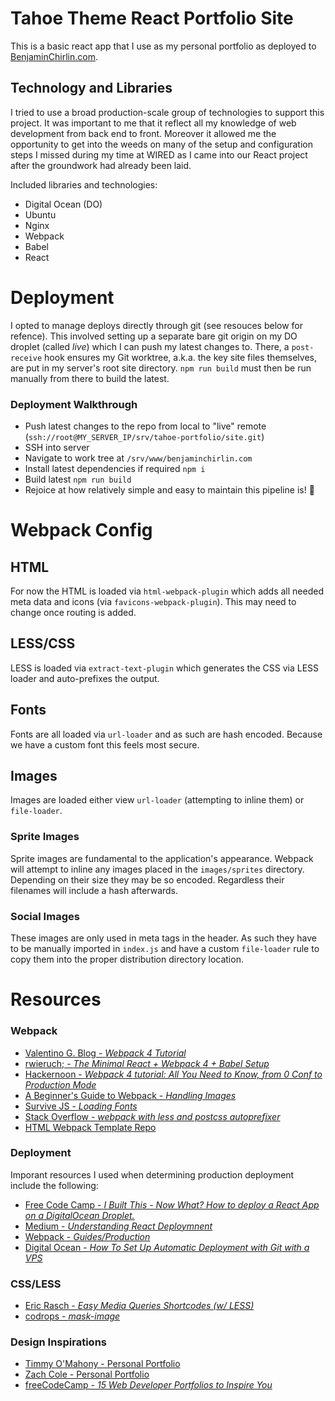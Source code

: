 # Tahoe Theme React Portfolio Site

This is a basic react app that I use as my personal portfolio as deployed to [BenjaminChirlin.com](http://www.benjaminchirlin.com).

## Technology and Libraries

I tried to use a broad production-scale group of technologies to support this project. It was important to me that it reflect all my knowledge of web development from back end to front. Moreover it allowed me the opportunity to get into the weeds on many of the setup and configuration steps I missed during my time at WIRED as I came into our React project after the groundwork had already been laid.

Included libraries and technologies:

- Digital Ocean (DO)
- Ubuntu
- Nginx
- Webpack
- Babel
- React

# Deployment

I opted to manage deploys directly through git (see resouces below for refence). This involved setting up a separate bare git origin on my DO droplet (called *live*) which I can push my latest changes to. There, a `post-receive` hook ensures my Git worktree, a.k.a. the key site files themselves, are put in my server's root site directory. `npm run build` must then be run manually from there to build the latest.

### Deployment Walkthrough

- Push latest changes to the repo from local to "live" remote (`ssh://root@MY_SERVER_IP/srv/tahoe-portfolio/site.git`)
- SSH into server
- Navigate to work tree at `/srv/www/benjaminchirlin.com`
- Install latest dependencies if required `npm i`
- Build latest `npm run build`
- Rejoice at how relatively simple and easy to maintain this pipeline is! :tada:

# Webpack Config

## HTML

For now the HTML is loaded via `html-webpack-plugin` which adds all needed meta data and icons (via `favicons-webpack-plugin`). This may need to change once routing is added.

## LESS/CSS

LESS is loaded via `extract-text-plugin` which generates the CSS via LESS loader and auto-prefixes the output.

## Fonts

Fonts are all loaded via `url-loader` and as such are hash encoded. Because we have a custom font this feels most secure.

## Images

Images are loaded either view `url-loader` (attempting to inline them) or `file-loader`.

### Sprite Images

Sprite images are fundamental to the application's appearance. Webpack will attempt to inline any images placed in the `images/sprites` directory. Depending on their size they may be so encoded. Regardless their filenames will include a hash afterwards.

### Social Images

These images are only used in meta tags in the header. As such they have to be manually imported in `index.js` and have a custom `file-loader` rule to copy them into the proper distribution directory location.

# Resources

### Webpack

- [Valentino G. Blog - *Webpack 4 Tutorial*](https://www.valentinog.com/blog/webpack-4-tutorial/#webpack_4_setting_up_webpack_4_with_React)
- [rwieruch; - *The Minimal React + Webpack 4 + Babel Setup*](https://www.robinwieruch.de/minimal-react-webpack-babel-setup/)
- [Hackernoon - *Webpack 4 tutorial: All You Need to Know, from 0 Conf to Production Mode*](https://hackernoon.com/webpack-4-tutorial-all-you-need-to-know-from-0-conf-to-production-mode-d32759d0dc2d)
- [A Beginner's Guide to Webpack - *Handling Images*](https://medium.com/a-beginners-guide-for-webpack-2/handling-images-e1a2a2c28f8d)
- [Survive JS - *Loading Fonts*](https://survivejs.com/webpack/loading/fonts/)
- [Stack Overflow - *webpack with less and postcss autoprefixer*](https://stackoverflow.com/questions/47846209/webpack-with-less-and-postcss-autoprefixer)
- [HTML Webpack Template Repo](https://github.com/jaketrent/html-webpack-template)

### Deployment

Imporant resources I used when determining production deployment include the following:

- [Free Code Camp - *I Built This - Now What? How to deploy a React App on a DigitalOcean Droplet.*](https://medium.freecodecamp.org/i-built-this-now-what-how-to-deploy-a-react-app-on-a-digitalocean-droplet-662de0fe3f48)
- [Medium - *Understanding React Deploymnent*](https://medium.com/@baphemot/understanding-react-deployment-5a717d4378fd)
- [Webpack - *Guides/Production*](https://webpack.js.org/guides/production/)
- [Digital Ocean - *How To Set Up Automatic Deployment with Git with a VPS*](https://www.digitalocean.com/community/tutorials/how-to-set-up-automatic-deployment-with-git-with-a-vps)

### CSS/LESS

- [Eric Rasch - *Easy Media Queries Shortcodes (w/ LESS)*](https://codepen.io/ericrasch/pen/HzoEx)
- [codrops - *mask-image*](https://tympanus.net/codrops/css_reference/mask-image/)

### Design Inspirations

- [Timmy O'Mahony - Personal Portfolio](https://timmyomahony.com/#recent-projects)
- [Zach Cole - Personal Portfolio](http://zcole.me/)
- [freeCodeCamp - *15 Web Developer Portfolios to Inspire You*](https://medium.freecodecamp.org/15-web-developer-portfolios-to-inspire-you-137fb1743cae)
